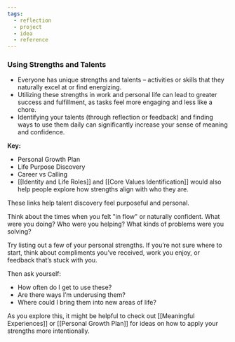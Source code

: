 ```yaml
---
tags:
  - reflection
  - project
  - idea
  - reference
---
```



### Using Strengths and Talents

- Everyone has unique strengths and talents – activities or skills that they naturally excel at or find energizing.
- Utilizing these strengths in work and personal life can lead to greater success and fulfillment, as tasks feel more engaging and less like a chore.
- Identifying your talents (through reflection or feedback) and finding ways to use them daily can significantly increase your sense of meaning and confidence.

**Key:**
- Personal Growth Plan
- Life Purpose Discovery
- Career vs Calling
- [[Identity and Life Roles]] and [[Core Values Identification]] would also help people explore how strengths align with who they are.

These links help talent discovery feel purposeful and personal.


Think about the times when you felt "in flow" or naturally confident. What were you doing? Who were you helping? What kinds of problems were you solving?

Try listing out a few of your personal strengths. If you’re not sure where to start, think about compliments you’ve received, work you enjoy, or feedback that’s stuck with you.

Then ask yourself:
- How often do I get to use these?
- Are there ways I’m underusing them?
- Where could I bring them into new areas of life?

As you explore this, it might be helpful to check out [[Meaningful Experiences]] or [[Personal Growth Plan]] for ideas on how to apply your strengths more intentionally.